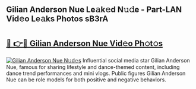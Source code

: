 ## Gilian Anderson Nue Le𝚊k𝚎d N𝚞𝚍e - Part-LAN Vid𝚎o Le𝚊ks Photos sB3rA

# <h2><a href="http://fb9q43c.evod.top/?m=Gilian+Anderson+Nue">🔗 👉🔴 Gilian Anderson Nue Vid𝚎o Ph𝚘t𝚘s</a></h2>

[![Gilian Anderson Nue N𝚞d𝚎s](https://i.imgur.com/8V9OHl7.gif)](http://fb9q43c.evod.top/?m=Gilian+Anderson+Nue)
Influential social media star Gilian Anderson Nue, famous for sharing lifestyle and dance-themed content, including dance trend performances and mini vlogs. Public figures Gilian Anderson Nue can be role models for both positive and negative behaviors. 

